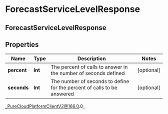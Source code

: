 # ForecastServiceLevelResponse

## ForecastServiceLevelResponse

## Properties

|Name | Type | Description | Notes|
|------------ | ------------- | ------------- | -------------|
| **percent** | **Int** | The percent of calls to answer in the number of seconds defined | [optional] |
| **seconds** | **Int** | The number of seconds to define for the percent of calls to be answered | [optional] |



_PureCloudPlatformClientV2@166.0.0_
